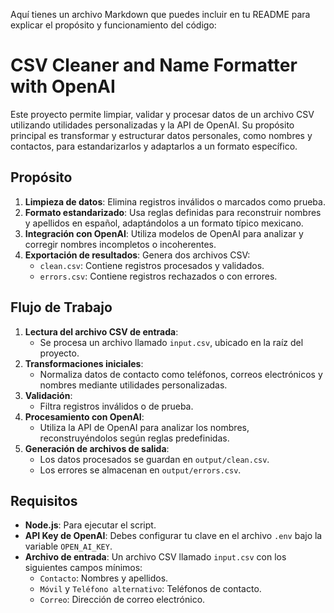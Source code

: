 Aquí tienes un archivo Markdown que puedes incluir en tu README para explicar el propósito y funcionamiento del código:

# CSV Cleaner and Name Formatter with OpenAI

Este proyecto permite limpiar, validar y procesar datos de un archivo CSV utilizando utilidades personalizadas y la API de OpenAI. Su propósito principal es transformar y estructurar datos personales, como nombres y contactos, para estandarizarlos y adaptarlos a un formato específico.

## Propósito

1. **Limpieza de datos**: Elimina registros inválidos o marcados como prueba.
2. **Formato estandarizado**: Usa reglas definidas para reconstruir nombres y apellidos en español, adaptándolos a un formato típico mexicano.
3. **Integración con OpenAI**: Utiliza modelos de OpenAI para analizar y corregir nombres incompletos o incoherentes.
4. **Exportación de resultados**: Genera dos archivos CSV:
   - `clean.csv`: Contiene registros procesados y validados.
   - `errors.csv`: Contiene registros rechazados o con errores.

## Flujo de Trabajo

1. **Lectura del archivo CSV de entrada**:
   - Se procesa un archivo llamado `input.csv`, ubicado en la raíz del proyecto.
2. **Transformaciones iniciales**:
   - Normaliza datos de contacto como teléfonos, correos electrónicos y nombres mediante utilidades personalizadas.
3. **Validación**:
   - Filtra registros inválidos o de prueba.
4. **Procesamiento con OpenAI**:
   - Utiliza la API de OpenAI para analizar los nombres, reconstruyéndolos según reglas predefinidas.
5. **Generación de archivos de salida**:
   - Los datos procesados se guardan en `output/clean.csv`.
   - Los errores se almacenan en `output/errors.csv`.

## Requisitos

- **Node.js**: Para ejecutar el script.
- **API Key de OpenAI**: Debes configurar tu clave en el archivo `.env` bajo la variable `OPEN_AI_KEY`.
- **Archivo de entrada**: Un archivo CSV llamado `input.csv` con los siguientes campos mínimos:
  - `Contacto`: Nombres y apellidos.
  - `Móvil` y `Teléfono alternativo`: Teléfonos de contacto.
  - `Correo`: Dirección de correo electrónico.
